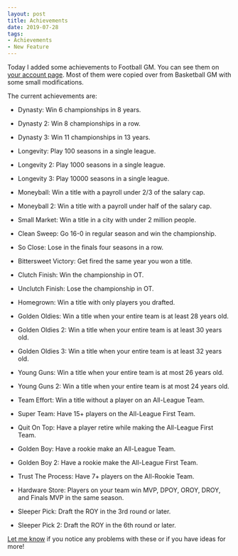 ```yaml
---
layout: post
title: Achievements
date: 2019-07-28
tags:
- Achievements
- New Feature
---
```


Today I added some achievements to Football GM. You can see them on [your account page](https://play.football-gm.com/account). Most of them were copied over from Basketball GM with some small modifications.

The current achievements are:

<!--more-->

- Dynasty: Win 6 championships in 8 years.

- Dynasty 2: Win 8 championships in a row.

- Dynasty 3: Win 11 championships in 13 years.

- Longevity: Play 100 seasons in a single league.

- Longevity 2: Play 1000 seasons in a single league.

- Longevity 3: Play 10000 seasons in a single league.

- Moneyball: Win a title with a payroll under 2/3 of the salary cap.

- Moneyball 2: Win a title with a payroll under half of the salary cap.

- Small Market: Win a title in a city with under 2 million people.

- Clean Sweep: Go 16-0 in regular season and win the championship.

- So Close: Lose in the finals four seasons in a row.

- Bittersweet Victory: Get fired the same year you won a title.

- Clutch Finish: Win the championship in OT.

- Unclutch Finish: Lose the championship in OT.

- Homegrown: Win a title with only players you drafted.

- Golden Oldies: Win a title when your entire team is at least 28 years old.

- Golden Oldies 2: Win a title when your entire team is at least 30 years old.

- Golden Oldies 3: Win a title when your entire team is at least 32 years old.

- Young Guns: Win a title when your entire team is at most 26 years old.

- Young Guns 2: Win a title when your entire team is at most 24 years old.

- Team Effort: Win a title without a player on an All-League Team.

- Super Team: Have 15+ players on the All-League First Team.

- Quit On Top: Have a player retire while making the All-League First Team.

- Golden Boy: Have a rookie make an All-League Team.

- Golden Boy 2: Have a rookie make the All-League First Team.

- Trust The Process: Have 7+ players on the All-Rookie Team.

- Hardware Store: Players on your team win MVP, DPOY, OROY, DROY, and Finals MVP in the same season.

- Sleeper Pick: Draft the ROY in the 3rd round or later.

- Sleeper Pick 2: Draft the ROY in the 6th round or later.

[Let me know](/contact/) if you notice any problems with these or if you have ideas for more!
